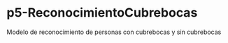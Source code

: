 # p5-ReconocimientoCubrebocas
Modelo de reconocimiento de personas con cubrebocas y sin cubrebocas 
